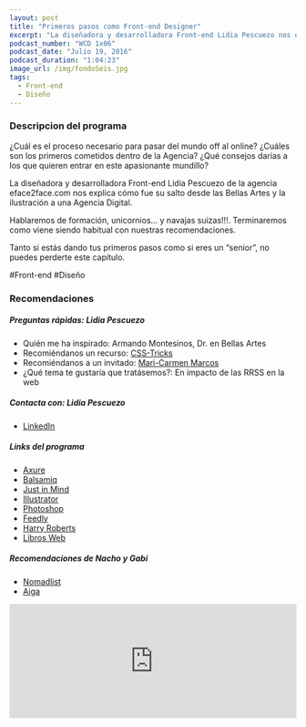 ```yaml
---
layout: post
title: "Primeros pasos como Front-end Designer"
excerpt: "La diseñadora y desarrolladora Front-end Lidia Pescuezo nos explica cómo fue su paso desde Bellas Artes a una Agencia Digital."
podcast_number: "WCD 1x06"
podcast_date: "Julio 19, 2016"
podcast_duration: "1:04:23"
image_url: /img/fondoSeis.jpg
tags: 
  - Front-end
  - Diseño
---
```


<h3 class="post-title  post-heading">Descripcion del programa</h3>

¿Cuál es el proceso necesario para pasar del mundo off al online? ¿Cuáles son los primeros cometidos dentro de la Agencia? ¿Qué consejos darías a los que quieren entrar en este apasionante mundillo?

La diseñadora y desarrolladora Front-end Lidia Pescuezo de la agencia eface2face.com nos explica cómo fue su salto desde las Bellas Artes y la ilustración a una Agencia Digital.

Hablaremos de formación, unicornios… y navajas suizas!!!. Terminaremos como viene siendo habitual con nuestras recomendaciones.

Tanto si estás dando tus primeros pasos como si eres un “senior”, no puedes perderte este capítulo.
 
<div class="rule"></div>

  #Front-end #Diseño

<div class="rule"></div>

<h3 class="post-title  post-heading">Recomendaciones</h3>

##### Preguntas rápidas: Lidia Pescuezo

<ul>
    <li class="recomendacion"><span>Quién me ha inspirado: </span>Armando Montesinos, Dr. en Bellas Artes</li>
    <li class="recomendacion"><span>Recomiéndanos un recurso: </span><a href="https://css-tricks.com">CSS-Tricks</a></li>
    <li class="recomendacion"><span>Recomiéndanos a un invitado: </span><a href="http://www.mcmarcos.com">Mari-Carmen Marcos</a></li>
    <li class="recomendacion"><span>¿Qué tema te gustaría que tratásemos?: </span>En impacto de las RRSS en la web</li>
</ul>


##### Contacta con: Lidia Pescuezo

<ul>
    <li class="recomendacion"><a href="https://www.linkedin.com/in/lidia-pescuezo-moros-1131ab7">LinkedIn</a></li>
</ul>

##### Links del programa

<ul>
    <li class="recomendacion"><a href="http://www.axure.com">Axure</a></li>
    <li class="recomendacion"><a href="https://balsamiq.com">Balsamiq</a></li>
    <li class="recomendacion"><a href="http://www.justinmind.com">Just in Mind</a></li>
    <li class="recomendacion"><a href="http://www.adobe.com/es/products/illustrator.html">Illustrator</a></li>
    <li class="recomendacion"><a href="http://www.adobe.com/es/products/photoshop.html">Photoshop</a></li>
    <li class="recomendacion"><a href="http://feedly.com">Feedly</a></li>
    <li class="recomendacion"><a href="http://csswizardry.com/">Harry Roberts</a></li>
    <li class="recomendacion"><a href="http://librosweb.es">Libros Web</a></li>
</ul>

##### Recomendaciones de Nacho y Gabi

<ul>
    <li><a href="https://nomadlist.com">Nomadlist</a></li>
    <li><a href="http://www.aiga.org">Aiga</a></li>
</ul>

<div class="rule"></div>

<iframe width="100%" height="200" frameborder="0" allowfullscreen="" scrolling="no" src="http://www.ivoox.com/player_ej_12271775_2_1.html?data=kpefmZabe5ahhpywj5WVaZS1kZmSlaaZdY6ZmKiak5KJe6ShlJKSmaiRdI6ZmKiaucqns8XZtM7U0JC0s8XXwtjhkJCptMrn0MnW0ZCab46fsdfWz8rWs9Sf0cbg0diPp9Dh0JCz1JKJe6ShuMqw0cnJl8rbz5C90cnHpdTojoqkpZKU&"></iframe>
